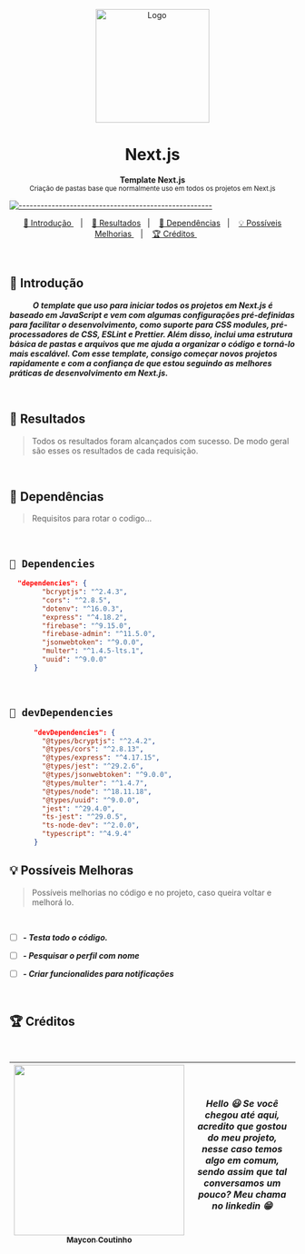 <p align="center">
  <img src="https://user-images.githubusercontent.com/60453269/232794759-ee78cea3-c5e1-4c30-b81f-b28fc9ff5e04.png" alt="Logo" width="200" height="200" />
</p>

<h1 align="center"> Next.js </h1>

<p align="center">
  <b> Template Next.js </b></br>
  <sub> Criação de pastas base que normalmente uso em todos os projetos em Next.js
  <sub>
</p>


[![-----------------------------------------------------](https://raw.githubusercontent.com/andreasbm/readme/master/assets/lines/colored.png)](#table-of-contents)

<p align="center">
  <a href="#Introdução"> 🧩 Introdução </a>&nbsp;&nbsp;&nbsp;|&nbsp;&nbsp;&nbsp;
  <a href="#Resultados"> 🚀 Resultados</a>&nbsp;&nbsp;&nbsp;|&nbsp;&nbsp;&nbsp;
  <a href="#Dependências"> 🧪 Dependências</a>&nbsp;&nbsp;&nbsp;|&nbsp;&nbsp;&nbsp;
  <a href="#Ideias">💡 Possíveis Melhorias </a>&nbsp;&nbsp;&nbsp;|&nbsp;&nbsp;&nbsp;
  <a href="#Creditos"> 🏆 Créditos </a>&nbsp;&nbsp;&nbsp;&nbsp;&nbsp;&nbsp;
</p>

<br/>

<a id="Introdução"></a>
## 🧩 Introdução 

  ***⠀⠀⠀⠀O template que uso para iniciar todos os projetos em Next.js é baseado em JavaScript e vem com algumas configurações pré-definidas para facilitar o desenvolvimento, como suporte para CSS modules, pré-processadores de CSS, ESLint e Prettier. Além disso, inclui uma estrutura básica de pastas e arquivos que me ajuda a organizar o código e torná-lo mais escalável. Com esse template, consigo começar novos projetos rapidamente e com a confiança de que estou seguindo as melhores práticas de desenvolvimento em Next.js.***

<br/>


<a id="Resultados"></a>
## 🚀 Resultados 
  > Todos os resultados foram alcançados com sucesso. De modo geral são esses os resultados de cada requisição. 

<br/> 

<a id="Dependências"></a>
## 🧪 Dependências
> Requisitos para rotar o codigo...

<br />   


## `📖 Dependencies` 

```JSON
  "dependencies": {
        "bcryptjs": "^2.4.3",
        "cors": "^2.8.5",
        "dotenv": "^16.0.3",
        "express": "^4.18.2",
        "firebase": "^9.15.0",
        "firebase-admin": "^11.5.0",
        "jsonwebtoken": "^9.0.0",
        "multer": "^1.4.5-lts.1",
        "uuid": "^9.0.0"
      }

```

<br /> 

## `📖 devDependencies` 


```JSON
      "devDependencies": {
        "@types/bcryptjs": "^2.4.2",
        "@types/cors": "^2.8.13",
        "@types/express": "^4.17.15",
        "@types/jest": "^29.2.6",
        "@types/jsonwebtoken": "^9.0.0",
        "@types/multer": "^1.4.7",
        "@types/node": "^18.11.18",
        "@types/uuid": "^9.0.0",
        "jest": "^29.4.0",
        "ts-jest": "^29.0.5",
        "ts-node-dev": "^2.0.0",
        "typescript": "^4.9.4"
      }

```


<a id="Ideias"></a>
## 💡 Possíveis Melhoras
> Possíveis melhorias no código e no projeto, caso queira voltar e melhorá lo.

<br />

- [ ] ***- Testa todo o código.*** 
- [ ] ***- Pesquisar o perfil com nome*** 
- [ ] ***- Criar funcionalides para notificações*** 



<br /> 

<a id="Creditos"></a>
## 🏆 Créditos

<br />

<div > 

| [<img src="https://user-images.githubusercontent.com/60453269/217899761-dc2d4e4b-3336-419d-9076-79304290aa0a.png" width=300><br><sub> Maycon Coutinho </sub>](https://www.linkedin.com/in/maycon-coutinho/) | ***Hello 😃 Se você chegou até aqui, acredito que gostou do meu projeto, nesse caso temos algo em comum, sendo assim que tal conversamos um pouco? Meu chama no linkedin 😁*** | 
|---|---|


</div> 
